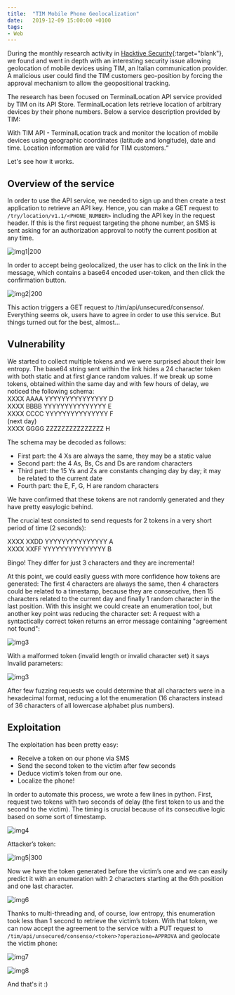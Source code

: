 ```yaml
---
title:  "TIM Mobile Phone Geolocalization"
date:   2019-12-09 15:00:00 +0100
tags: 
- Web
---
```


During the monthly research activity in [Hacktive Security](https://hacktivesecurity.com/){:target="blank"}, we found and went in depth with an interesting security issue allowing geolocation of mobile devices using TIM, an Italian communication provider. A malicious user could find the TIM customers geo-position by forcing the approval mechanism to allow the geopositional tracking. 

The research has been focused on TerminalLocation API service provided by TIM on its API Store.
TerminalLocation lets retrieve location of arbitrary devices by their phone numbers.
Below a service description provided by TIM:

With TIM API - TerminalLocation track and monitor the location of mobile devices using geographic coordinates (latitude and longitude), date and time. Location information are valid for TIM customers.“

Let's see how it works.

## Overview of the service

In order to use the API service, we needed to sign up and then create a test application to retrieve an API key.
Hence, you can make a GET request to `/try/location/v1.1/<PHONE_NUMBER>` including the API key in the request header. If this is the first request targeting the phone number, an SMS is sent asking for an authorization approval to notify the current position at any time.


![img1|200](/notes/images/tim/1.png)

In order to accept being geolocalized, the user has to click on the link in the message, which contains a base64 encoded user-token, and then click the confirmation button.

![img2|200](/notes/images/tim/2.png)

This action triggers a GET request to /tim/api/unsecured/consenso/<user-token>.
Everything seems ok, users have to agree in order to use this service. But things turned out for the best, almost...

## Vulnerability

We started to collect multiple tokens and we were surprised about their low entropy.
The base64 string sent within the link hides a 24 character token with both static and at first glance random values. If we break up some tokens, obtained within the same day and with few hours of delay, we noticed the following schema:  
XXXX AAAA YYYYYYYYYYYYYYY D  
XXXX BBBB YYYYYYYYYYYYYYY E  
XXXX CCCC YYYYYYYYYYYYYYY F  
(next day)  
XXXX GGGG ZZZZZZZZZZZZZZZ H  


The schema may be decoded as follows:
- First part: the 4 Xs are always the same, they may be a static value
- Second part: the 4 As, Bs, Cs and Ds are random characters
- Third part: the 15 Ys and Zs are constants changing day by day; it may be related to the current date
- Fourth part: the E, F, G, H are random characters

We have confirmed that these tokens are not randomly generated and they have pretty easylogic behind.

The crucial test consisted to send requests for 2 tokens in a very short period of time (2 seconds):

XXXX XXDD YYYYYYYYYYYYYYY A  
XXXX XXFF YYYYYYYYYYYYYYY B


Bingo!
They differ for just 3 characters and they are incremental!

At this point, we could easily guess with more confidence how tokens are generated: The first 4 characters are always the same, then 4 characters could be related to a timestamp, because they are consecutive, then 15 characters related to the current day and finally 1 random character in the last position.
With this insight we could create an enumeration tool, but another key point was reducing the character set:
A request with a syntactically correct token returns an error message containing "agreement not found":

![img3](/notes/images/tim/3.png)

With a malformed token (invalid length or invalid character set) it says Invalid parameters:

![img3](/notes/images/tim/4.png)

After few fuzzing requests we could determine that all characters were in a hexadecimal format, reducing a lot the enumeration (16 characters instead of 36 characters of all lowercase alphabet plus numbers).

## Exploitation

The exploitation has been pretty easy:
- Receive a token on our phone via SMS
- Send the second token to the victim after few seconds
- Deduce victim’s token from our one.
- Localize the phone!

In order to automate this process, we wrote a few lines in python.
First, request two tokens with two seconds of delay (the first token to us and the second to the victim).
The timing is crucial because of its consecutive logic based on some sort of timestamp.

![img4](/notes/images/tim/5.png)

Attacker’s token:


![img5|300](/notes/images/tim/6.png)


Now we have the token generated before the victim’s one and we can easily predict it with an enumeration with 2 characters starting at the 6th position and one last character.

![img6](/notes/images/tim/7.png)

Thanks to multi-threading and, of course, low entropy, this enumeration took less than 1 second to retrieve the victim’s token.
With that token, we can now accept the agreement to the service with a PUT request to `/tim/api/unsecured/consenso/<token>?operazione=APPROVA` and geolocate the victim phone:

![img7](/notes/images/tim/8.png)

![img8](/notes/images/tim/8.png)


And that's it :)